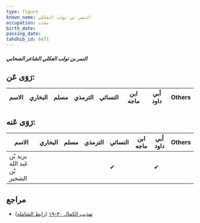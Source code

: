 ```yaml
---
type: figure
known_name: النمر بن تولب العكلي
occupation: محدث
birth_date:
passing_date:
tahdhib_id: 6471
---
```

##### النمر بن تولب العكلي الشاعر الصحابي

## رَوَى عَن:
| الاسم | البخاري | مسلم | الترمذي | النسائي | ابن ماجه | أبي داود | Others |
| ----- | ------- | ---- | ------- | ------- | -------- | -------- | ------ |
## رَوَى عَنه:
| الاسم                         | البخاري | مسلم | الترمذي | النسائي | ابن ماجه | أبي داود | Others |
| ----------------------------- | ------- | ---- | ------- | ------- | -------- | -------- | ------ |
| يزيد بْن عَبد الله بْن الشخير |         |      |         | ✔       |          | ✔        |        |
## مراجع
- [تهذيب الكمال ٣٠-١٩](obsidian://open?vault=Tahdhib-al-Kamal&file=Figures/٦٤٧١-النمر%20بن%20تولب%20العكلي%20الشاعر%20الصحابي) ([رابط الشاملة](https://shamela.ws/book/3722/16085))